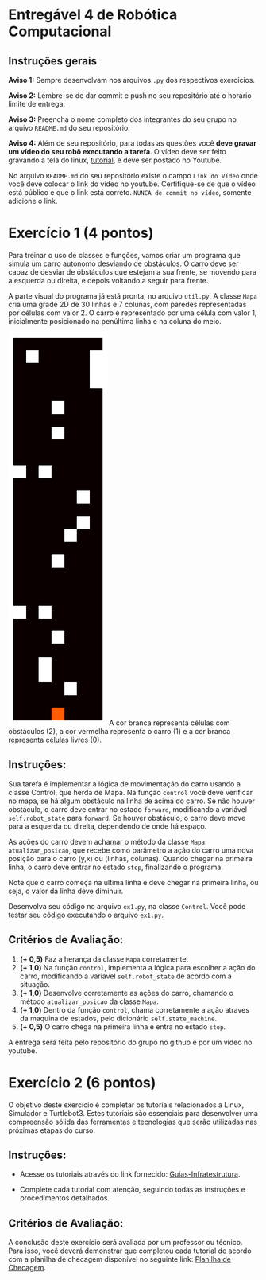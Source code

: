 # Entregável 4 de Robótica Computacional

## Instruções gerais

**Aviso 1:** Sempre desenvolvam nos arquivos `.py` dos respectivos exercícios.

**Aviso 2:** Lembre-se de dar commit e push no seu repositório até o horário limite de entrega.

**Aviso 3:** Preencha o nome completo dos integrantes do seu grupo no arquivo `README.md` do seu repositório.

**Aviso 4:** Além de seu repositório, para todas as questões você **deve gravar um vídeo do seu robô executando a tarefa**. O vídeo deve ser feito gravando a tela do linux, [tutorial](https://insper.github.io/robotica-computacional/screen_record/), e deve ser postado no Youtube. 

No arquivo `README.md` do seu repositório existe o campo `Link do Vídeo` onde você deve colocar o link do video no youtube. Certifique-se de que o vídeo está público e que o link está correto. `NUNCA de commit no vídeo`, somente adicione o link.


# Exercício 1 (4 pontos)

Para treinar o uso de classes e funções, vamos criar um programa que simula um carro autonomo desviando de obstáculos. O carro deve ser capaz de desviar de obstáculos que estejam a sua frente, se movendo para a esquerda ou direita, e depois voltando a seguir para frente.

A parte visual do programa já está pronta, no arquivo `util.py`. A classe `Mapa` cria uma grade 2D de 30 linhas e 7 colunas, com paredes representadas por células com valor 2. O carro é representado por uma célula com valor 1, inicialmente posicionado na penúltima linha e na coluna do meio.

![mapa](./mapa.png)
A cor branca representa células com obstáculos (2), a cor vermelha representa o carro (1) e a cor branca representa células livres (0).

## Instruções:

Sua tarefa é implementar a lógica de movimentação do carro usando a classe Control, que herda de Mapa. Na função `control` você deve verificar no mapa, se há algum obstáculo na linha de acima do carro. Se não houver obstáculo, o carro deve entrar no estado `forward`, modificando a variável `self.robot_state` para `forward`. Se houver obstáculo, o carro deve move para a esquerda ou direita, dependendo de onde há espaço.

As ações do carro devem achamar o método da classe `Mapa` `atualizar_posicao`, que recebe como parâmetro a ação do carro uma nova posição para o carro (y,x) ou (linhas, colunas). Quando chegar na primeira linha, o carro deve entrar no estado `stop`, finalizando o programa.

Note que o carro começa na ultima linha e deve chegar na primeira linha, ou seja, o valor da linha deve diminuir.

Desenvolva seu código no arquivo `ex1.py`, na classe `Control`. Você pode testar seu código executando o arquivo `ex1.py`.

## Critérios de Avaliação:
1. **(+ 0,5)** Faz a herança da classe `Mapa` corretamente. 
2. **(+ 1,0)** Na função `control`, implementa a lógica para escolher a ação do carro, modificando a variavel `self.robot_state` de acordo com a situação.
3. **(+ 1,0)** Desenvolve corretamente as ações do carro, chamando o método `atualizar_posicao` da classe `Mapa`.
4. **(+ 1,0)** Dentro da função `control`, chama corretamente a ação atraves da maquina de estados, pelo dicionário `self.state_machine`.
5. **(+ 0,5)** O carro chega na primeira linha e entra no estado `stop`.

A entrega será feita pelo repositório do grupo no github e por um vídeo no youtube.

# Exercício 2 (6 pontos)

O objetivo deste exercício é completar os tutoriais relacionados a Linux, Simulador e Turtlebot3. Estes tutoriais são essenciais para desenvolver uma compreensão sólida das ferramentas e tecnologias que serão utilizadas nas próximas etapas do curso.

## Instruções:

* Acesse os tutoriais através do link fornecido: [Guias-Infratestrutura]().

* Complete cada tutorial com atenção, seguindo todas as instruções e procedimentos detalhados.

## Critérios de Avaliação:

A conclusão deste exercício será avaliada por um professor ou técnico. Para isso, você deverá demonstrar que completou cada tutorial de acordo com a planilha de checagem disponível no seguinte link: [Planilha de Checagem]().
